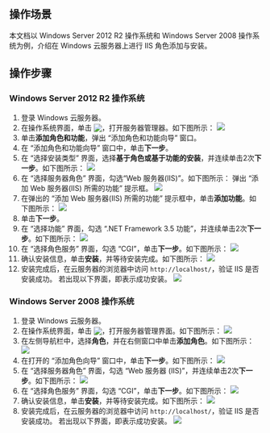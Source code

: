 ## 操作场景

本文档以 Windows Server 2012 R2 操作系统和 Windows Server 2008 操作系统为例，介绍在 Windows 云服务器上进行 IIS 角色添加与安装。

## 操作步骤
### Windows Server 2012 R2 操作系统
1. 登录 Windows 云服务器。
2. 在操作系统界面，单击 <img src="https://main.qcloudimg.com/raw/f779581f1ce3edfead8c725ce1504009.png" style="margin: -3px 0px;"></img>，打开服务器管理器。如下图所示：
![](https://main.qcloudimg.com/raw/4bdac63da39ed206ef3c3951d6ed5a13.png)
3. 单击**添加角色和功能**，弹出 “添加角色和功能向导” 窗口。
4. 在 “添加角色和功能向导” 窗口中，单击**下一步**。
5. 在 “选择安装类型” 界面，选择**基于角色或基于功能的安装**，并连续单击2次**下一步**。如下图所示：
![](https://main.qcloudimg.com/raw/9d97da8191fddcb8c1f97ee37cced18b.png)
6. 在 “选择服务器角色” 界面，勾选“Web 服务器(IIS)”。如下图所示：
弹出 “添加 Web 服务器(IIS) 所需的功能” 提示框。
![](https://main.qcloudimg.com/raw/def5577522de9a686b2c8b71db2d86f0.png)
7. 在弹出的 “添加 Web 服务器(IIS) 所需的功能” 提示框中，单击**添加功能**。如下图所示：
![](https://main.qcloudimg.com/raw/b1647bf6ee80ddf744c03e5521e6ee46.png)
8. 单击**下一步**。
9. 在 “选择功能” 界面，勾选 “.NET Framework 3.5 功能”，并连续单击2次**下一步**。如下图所示：
![](https://main.qcloudimg.com/raw/4c1e5002e5e609242d49735add718d15.png)
10. 在 “选择角色服务” 界面，勾选 “CGI”，单击**下一步**。如下图所示：
![](https://main.qcloudimg.com/raw/9c4077b5e2eeab6c04e01fe4b9d629e6.png)
11. 确认安装信息，单击**安装**，并等待安装完成。如下图所示：
![](https://main.qcloudimg.com/raw/b39550bd4ae3d6e4be50040a165fa417.png)
12. 安装完成后，在云服务器的浏览器中访问 `http://localhost/`，验证 IIS 是否安装成功。
若出现以下界面，即表示成功安装。
![](//mc.qcloudimg.com/static/img/e064cc1f765d68edf3dcfb0051d5dbfa/image.png)

### Windows Server 2008 操作系统

1. 登录 Windows 云服务器。
2. 在操作系统界面，单击 <img src="https://main.qcloudimg.com/raw/0e33f3dc1042244ab225ca32c5396296.png" style="margin:-3px 0px;"></img>，打开服务器管理界面。如下图所示：
![](https://main.qcloudimg.com/raw/62d29927e615d282e79a8278b06b5053.png)
3. 在左侧导航栏中，选择**角色**，并在右侧窗口中单击**添加角色**。如下图所示：
![](https://main.qcloudimg.com/raw/d83b0a8fd599232cdd3df72e8dd99d40.png)
4. 在打开的 “添加角色向导” 窗口中，单击**下一步**。如下图所示：
![](https://main.qcloudimg.com/raw/1ef476b1e0f16b25f622995792cb4eca.png)
5. 在 “选择服务器角色” 界面，勾选 “Web 服务器 (IIS)”，并连续单击2次**下一步**。如下图所示：
![](https://main.qcloudimg.com/raw/11854282507a671f46ba9bf0998b7a4d.png)
6. 在 “选择角色服务” 界面，勾选 “CGI”，单击**下一步**。如下图所示：
![](https://main.qcloudimg.com/raw/227b434e77fc922761e4d9f03e0fc465.png)
7. 确认安装信息，单击**安装**，并等待安装完成。如下图所示：
![](https://main.qcloudimg.com/raw/074a6961e17ab3d3185c3504472509e4.png)
8. 安装完成后，在云服务器的浏览器中访问 `http://localhost/`，验证 IIS 是否安装成功。
若出现以下界面，即表示成功安装。
![](https://main.qcloudimg.com/raw/b11cd8170e7646daa3b9ca904b181cf4.png)


